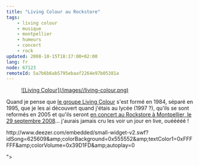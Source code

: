 ```yaml
---
title: "Living Colour au Rockstore"
tags:
    - living colour
    - musique
    - montpellier
    - humeurs
    - concert
    - rock
updated: 2008-10-15T18:17:00+02:00
lang: fr
node: 67123
remoteId: 5a7b6b6ab5795ebaaf2264e97b05381a
---
```

<figure class="object-center"><a href="/images/living-colour.png">![Living Colour](/images//living-colour.png)
</a></figure>


Quand je pense que [le groupe Living Colour](http://www.lastfm.fr/music/Living+Colour) s'est formé en 1984, séparé en 1995, que je les ai découvert quand j'étais au lycée (1997 ?), qu'ils se sont reformés en 2005 et qu'ils seront [en concert au Rockstore à Montpellier, le 29 septembre 2008](http://240plan.ovh.net/%7Erockstor/index.php?option=com_gigcal&amp;task=details&amp;gigcal_gigs_id=28&amp;Itemid=66)... j'aurais jamais cru les voir un jour en live, ouééééé !


<div class="video">
	<object width="220" height="55" type="application/x-shockwave-flash" data="
http://www.deezer.com/embedded/small-widget-v2.swf?idSong=625609&amp;colorBackground=0x555552&amp;textColor1=0xFFFFFF&amp;colorVolume=0x39D1FD&amp;autoplay=0

">
		<param name="movie" value="
http://www.deezer.com/embedded/small-widget-v2.swf?idSong=625609&amp;colorBackground=0x555552&amp;textColor1=0xFFFFFF&amp;colorVolume=0x39D1FD&amp;autoplay=0

"></param>
		<param name="allowfullscreen" value="true"></param>
	</object>
</div>

